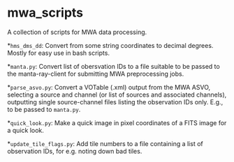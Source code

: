 # mwa_scripts
A collection of scripts for MWA data processing.

*`hms_dms_dd`: Convert from some string coordinates to decimal degrees. Mostly for easy use in bash scripts. 

*`manta.py`: Convert list of obersvation IDs to a file suitable to be passed to the manta-ray-client for submitting MWA preprocessing jobs.

*`parse_asvo.py`: Convert a VOTable (.xml) output from the MWA ASVO, selecting a source and channel (or list of sources and associated channels), outputting single source-channel files listing the observation IDs only. E.g., to be passed to `manta.py`. 

*`quick_look.py`: Make a quick image in pixel coordinates of a FITS image for a quick look.

*`update_tile_flags.py`: Add tile numbers to a file containing a list of observation IDs, for e.g. noting down bad tiles.





